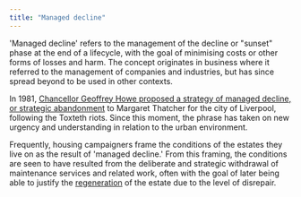 ```yaml
---
title: "Managed decline"
---
```


'Managed decline' refers to the management of the decline or "sunset" phase at the end of a lifecycle, with the goal of minimising costs or other forms of losses and harm. The concept originates in business where it referred to the management of companies and industries, but has since spread beyond to be used in other contexts.

In 1981, [Chancellor Geoffrey Howe proposed a strategy of managed decline, or strategic abandonment](cause-effect-affect/Geoffrey-Howe) to Margaret Thatcher for the city of Liverpool, following the Toxteth riots. Since this moment, the phrase has taken on new urgency and understanding in relation to the urban environment.

Frequently, housing campaigners frame the conditions of the estates they live on as the result of 'managed decline.' From this framing, the conditions are seen to have resulted from the deliberate and strategic withdrawal of maintenance services and related work, often with the goal of later being able to justify the [regeneration](cause-effect-affect/regeneration) of the estate due to the level of disrepair.
